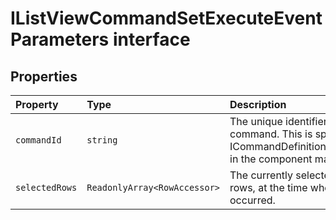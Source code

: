 # IListViewCommandSetExecuteEventParameters interface












## Properties

| Property	   | Type	| Description|
|:-------------|:-------|:-----------|
|`commandId`      | `string` | The unique identifier for the command. This is specified as ICommandDefinition.commandId in the component manifest. |
|`selectedRows`      | `ReadonlyArray<RowAccessor>` | The currently selected ListView rows, at the time when the event occurred. |






